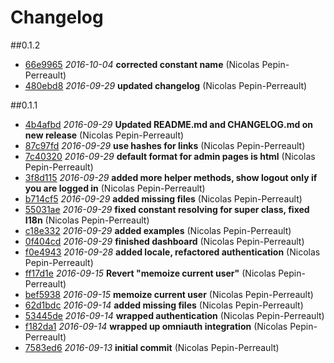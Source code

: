 # Changelog

##0.1.2

- [66e9965](https://github.com/offerista/RailsAdmin/commit/66e9965) *2016-10-04* __corrected constant name__ (Nicolas Pepin-Perreault)
- [480ebd8](https://github.com/offerista/RailsAdmin/commit/480ebd8) *2016-09-29* __updated changelog__ (Nicolas Pepin-Perreault)

##0.1.1
- [4b4afbd](https://github.com/offerista/RailsAdmin/commit/4b4afbd) *2016-09-29* __Updated README.md and CHANGELOG.md on new release__ (Nicolas Pepin-Perreault)
- [87c97fd](https://github.com/offerista/RailsAdmin/commit/87c97fd) *2016-09-29* __use hashes for links__ (Nicolas Pepin-Perreault)
- [7c40320](https://github.com/offerista/RailsAdmin/commit/7c40320) *2016-09-29* __default format for admin pages is html__ (Nicolas Pepin-Perreault)
- [3f8d115](https://github.com/offerista/RailsAdmin/commit/3f8d115) *2016-09-29* __added more helper methods, show logout only if you are logged in__ (Nicolas Pepin-Perreault)
- [b714cf5](https://github.com/offerista/RailsAdmin/commit/b714cf5) *2016-09-29* __added missing files__ (Nicolas Pepin-Perreault)
- [55031ae](https://github.com/offerista/RailsAdmin/commit/55031ae) *2016-09-29* __fixed constant resolving for super class, fixed I18n__ (Nicolas Pepin-Perreault)
- [c18e332](https://github.com/offerista/RailsAdmin/commit/c18e332) *2016-09-29* __added examples__ (Nicolas Pepin-Perreault)
- [0f404cd](https://github.com/offerista/RailsAdmin/commit/0f404cd) *2016-09-29* __finished dashboard__ (Nicolas Pepin-Perreault)
- [f0e4943](https://github.com/offerista/RailsAdmin/commit/f0e4943) *2016-09-28* __added locale, refactored authentication__ (Nicolas Pepin-Perreault)
- [ff17d1e](https://github.com/offerista/RailsAdmin/commit/ff17d1e) *2016-09-15* __Revert "memoize current user"__ (Nicolas Pepin-Perreault)
- [bef5938](https://github.com/offerista/RailsAdmin/commit/bef5938) *2016-09-15* __memoize current user__ (Nicolas Pepin-Perreault)
- [62d1bdc](https://github.com/offerista/RailsAdmin/commit/62d1bdc) *2016-09-14* __added missing files__ (Nicolas Pepin-Perreault)
- [53445de](https://github.com/offerista/RailsAdmin/commit/53445de) *2016-09-14* __wrapped authentication__ (Nicolas Pepin-Perreault)
- [f182da1](https://github.com/offerista/RailsAdmin/commit/f182da1) *2016-09-14* __wrapped up omniauth integration__ (Nicolas Pepin-Perreault)
- [7583ed6](https://github.com/offerista/RailsAdmin/commit/7583ed6) *2016-09-13* __initial commit__ (Nicolas Pepin-Perreault)

